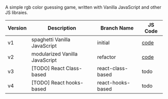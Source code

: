 A simple rgb color guessing game, written with Vanilla JavaScript and other JS libraies.

| Version | Description                    | Branch Name       | JS Code                                                                       |
| ------- | ------------------------------ | ----------------- | ----------------------------------------------------------------------------- |
| v1      | spaghetti Vanilla JavaScript   | initial           | [code](https://github.com/javaHashbrown/RGBColorGame/blob/initial/script.js)  |
| v2      | modularized Vanilla JavaScript | refactor          | [code](https://github.com/javaHashbrown/RGBColorGame/blob/refactor/script.js) |
| v3      | [TODO] React Class-based       | react-class-based | todo                                                                          |
| v4      | [TODO] React hooks-based       | react-hooks-based | todo                                                                          |